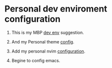 # Personal dev enviroment configuration

1. This is my MBP [dev env](mbp/MacOS_Developer_Setup.md) suggestion.

2. And my Personal theme [config](mbp/My_Personal_Like.md).

3. Add my personal nvim [configuration](nvim/readme.me).

4. Begine to config emacs.
